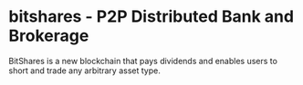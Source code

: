 bitshares - P2P Distributed Bank and Brokerage 
=========

BitShares is a new blockchain that pays dividends and enables users
to short and trade any arbitrary asset type.


